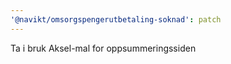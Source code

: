 ```yaml
---
'@navikt/omsorgspengerutbetaling-soknad': patch
---
```


Ta i bruk Aksel-mal for oppsummeringssiden
